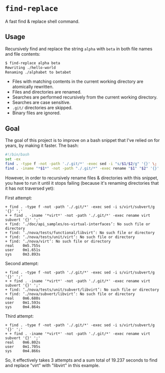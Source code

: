 # `find-replace`

A fast find &amp; replace shell command.

## Usage

Recursively find and replace the string `alpha` with `beta` in both file names and file contents:

```bash
$ find-replace alpha beta
Rewriting ./hello-world
Renaming ./alphabet to betabet
```

* Files with matching contents in the current working directory are atomically rewritten.
* Files and directories are renamed.
* Searches are performed recursively from the current working directory.
* Searches are case sensitive.
* `.git/` directories are skipped.
* Binary files are ignored.

## Goal

The goal of this project is to improve on a bash snippet that I've relied on for years, by making it faster. The bash:

```bash
#!/bin/bash
set -ex
find . -type f -not -path './.git/*' -exec sed -i "s/$1/$2/g" '{}' \;
find . -iname "*$1*" -not -path "./.git/*" -exec rename "$1" "$2" '{}' \;
```

However, in order to recursively rename files & directories with this snippet, you have to run it until it stops failing (because it's renaming directories that it has not traversed yet):

First attempt:

```
+ find . -type f -not -path './.git/*' -exec sed -i s/virt/subvert/g '{}' ';'
+ + find . -iname '*virt*' -not -path './.git/*' -exec rename virt subvert '{}' ';'
+ find: ‘./doc/api_samples/os-virtual-interfaces’: No such file or directory
+ find: ‘./nova/tests/functional/libvirt’: No such file or directory
+ find: ‘./nova/tests/unit/virt’: No such file or directory
+ find: ‘./nova/virt’: No such file or directory
real    0m5.755s
user    0m1.651s
sys     0m3.893s
```

Second attempt:

```
+ find . -type f -not -path './.git/*' -exec sed -i s/virt/subvert/g '{}' ';'
+ + find . -iname '*virt*' -not -path './.git/*' -exec rename virt subvert '{}' ';'
+ find: ‘./nova/tests/unit/subvert/libvirt’: No such file or directory
+ find: ‘./nova/subvert/libvirt’: No such file or directory
real    0m6.680s
user    0m1.593s
sys     0m4.864s
```

Third attempt:

```
+ find . -type f -not -path './.git/*' -exec sed -i s/virt/subvert/g '{}' ';'
+ + find . -iname '*virt*' -not -path './.git/*' -exec rename virt subvert '{}' ';'
real    0m6.802s
user    0m1.705s
sys     0m4.866s
```

So, it effectively takes 3 attempts and a sum total of 19.237 seconds to find and replace "virt" with "libvirt" in this example.
